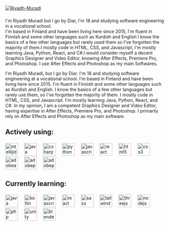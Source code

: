 ###

[![Riyadh-Muradi](https://readme-typing-svg.herokuapp.com?font=Hubot+San&size=80&pause=1000&color=F7F7F7&background=FFFFFF00&center=true&vCenter=true&width=1100&height=100&lines=Riyadh+Muradi)](https://github.com/Riyadh-Muradi)

###

<p align="left">I'm Riyadh Muradi but I go by Diar, I'm 18 and studying software engineering in a vocational school.<br>I'm based in Finland and have been living here since 2015, I'm fluent in Finnish and some other languages such as Kurdish and English I know the basics of a few other languages but rarely used them so I've forgotten the majority of them.I mostly code in HTML, CSS, and Javascript, I'm mostly learning Java, Python, React, and C#.I would consider myself a decent Graphics Designer and Video Editor, knowing After Effects, Premiere Pro, and Photoshop. I use After Effects and Photoshop as my main Softwares.</p>

<p align="left">I'm Riyadh Muradi, but I go by Diar. I'm 18 and studying software engineering at a vocational school. I'm based in Finland and have been living here since 2015. I'm fluent in Finnish and some other languages such as Kurdish and English. I know the basics of a few other languages but rarely use them, so I've forgotten the majority of them. I mostly code in HTML, CSS, and Javascript. I'm mostly learning Java, Python, React, and C#. In my opinion, I am a competent Graphics Designer and Video Editor, having expertise in After Effects, Premiere Pro, and Photoshop. I primarily rely on After Effects and Photoshop as my main software.</p>

###

<h2 align="left">Actively using:</h2>

###

<div align="left">
  <img src="https://skillicons.dev/icons?i=idea" height="40" alt="intellijidea logo"  />
  <img width="12" />
  <img src="https://skillicons.dev/icons?i=java" height="40" alt="java logo"  />
  <img width="12" />
  <img src="https://skillicons.dev/icons?i=cs" height="40" alt="csharp logo"  />
  <img width="12" />
  <img src="https://skillicons.dev/icons?i=py" height="40" alt="python logo"  />
  <img width="12" />
  <img src="https://skillicons.dev/icons?i=js" height="40" alt="javascript logo"  />
  <img width="12" />
  <img src="https://skillicons.dev/icons?i=react" height="40" alt="react logo"  />
  <img width="12" />
  <img src="https://skillicons.dev/icons?i=html" height="40" alt="html5 logo"  />
  <img width="12" />
  <img src="https://skillicons.dev/icons?i=css" height="40" alt="css3 logo"  />
  <img width="12" />
  <img src="https://skillicons.dev/icons?i=ae" height="40" alt="adobeaftereffects logo"  />
  <img width="12" />
  <img src="https://skillicons.dev/icons?i=pr" height="40" alt="adobepremierepro logo"  />
  <img width="12" />
  <img src="https://skillicons.dev/icons?i=ps" height="40" alt="adobephotoshop logo"  />
  <img width="12" />
</div>


###

<h2 align="left">Currently learning:</h2>

###

<div align="left">

  <img src="https://skillicons.dev/icons?i=java" height="40" alt="java logo"  />
  <img width="12" />
  <img src="https://skillicons.dev/icons?i=kotlin" height="40" alt="kotlin logo"  />
  <img width="12" />
  <img src="https://skillicons.dev/icons?i=js" height="40" alt="javascript logo"  />
  <img width="12" />
  <img src="https://skillicons.dev/icons?i=react" height="40" alt="react logo"  />
  <img width="12" />
  <img src="https://skillicons.dev/icons?i=sass" height="40" alt="sass logo"  />
  <img width="12" />
  <img src="https://skillicons.dev/icons?i=tailwind" height="40" alt="tailwindcss logo"  />
  <img width="12" />
  <img src="https://skillicons.dev/icons?i=threejs" height="40" alt="threejs logo"  />
  <img width="12" />
  <img src="https://skillicons.dev/icons?i=nodejs" height="40" alt="nodejs logo"  />
  <img width="12" />
  <img src="https://skillicons.dev/icons?i=php" height="40" alt="php logo"  />
  <img width="12" />
  <img src="https://skillicons.dev/icons?i=unity" height="40" alt="unity logo"  />
  <img width="12" />
  <img src="https://skillicons.dev/icons?i=blender" height="40" alt="blender logo"  />
</div>

